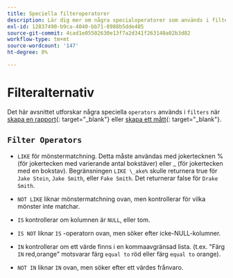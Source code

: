 ```yaml
---
title: Speciella filteroperatorer
description: Lär dig mer om några specialoperatorer som används i filter när du skapar en rapport eller ett mätresultat.
exl-id: 12837490-b9ca-4040-bb71-8988b5dde485
source-git-commit: 4cad1e05502630e13f7a2d341f263140a02b3d82
workflow-type: tm+mt
source-wordcount: '147'
ht-degree: 0%

---
```


# Filteralternativ

Det här avsnittet utforskar några speciella `operators` används i `filters` när [skapa en rapport](../../tutorials/using-visual-report-builder.md){: target=&quot;_blank&quot;} eller [skapa ett mått](../../data-user/reports/ess-manage-data-metrics.md){: target=&quot;_blank&quot;}.

## `Filter Operators`

* `LIKE` för mönstermatchning. Detta måste användas med jokertecknen % (för jokertecken med varierande antal bokstäver) eller _ (för jokertecken med en bokstav).  Begränsningen `LIKE \_ake%` skulle returnera true för `Jake Stein`, `Jake Smith`, eller `Fake Smith`.  Det returnerar false för `Drake Smith`.

* `NOT LIKE` liknar mönstermatchning ovan, men kontrollerar för vilka mönster inte matchar.

* `IS` kontrollerar om kolumnen är `NULL`, eller tom.

* `IS NOT` liknar `IS` -operatorn ovan, men söker efter icke-NULL-kolumner.

* `IN` kontrollerar om ett värde finns i en kommaavgränsad lista. (t.ex. &quot;Färg `IN` red,orange&quot; motsvarar färg `equal to` röd eller färg `equal to` orange).

* `NOT IN` liknar `IN` ovan, men söker efter ett värdes frånvaro.

